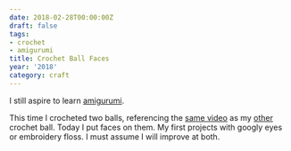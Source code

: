 ```yaml
---
date: 2018-02-28T00:00:00Z
draft: false
tags:
- crochet
- amigurumi
title: Crochet Ball Faces
year: '2018'
category: craft
---
```


I still aspire to learn [amigurumi][].

[amigurumi]: https://en.wikipedia.org/wiki/Amigurumi
<!-- TEASER_END -->

This time I crocheted two balls, referencing the [same video][] as my [other][] crochet ball. Today I
put faces on them. My first projects with googly eyes or embroidery floss. I must assume I will
improve at both.

[same video]: https://youtu.be/mJ47MLlrLzw
[other]: /2015/03/08/amigurumi-ball-thing/

